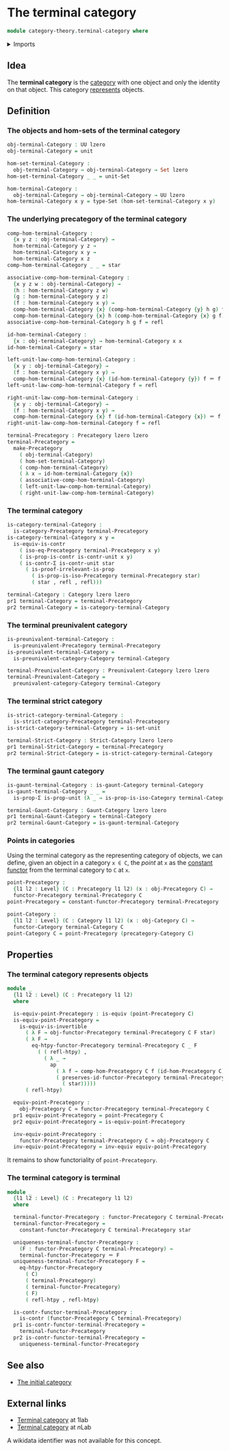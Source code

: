 # The terminal category

```agda
module category-theory.terminal-category where
```

<details><summary>Imports</summary>

```agda
open import category-theory.categories
open import category-theory.composition-operations-on-binary-families-of-sets
open import category-theory.constant-functors
open import category-theory.functors-categories
open import category-theory.functors-precategories
open import category-theory.gaunt-categories
open import category-theory.isomorphisms-in-categories
open import category-theory.isomorphisms-in-precategories
open import category-theory.precategories
open import category-theory.preunivalent-categories
open import category-theory.strict-categories

open import foundation.action-on-identifications-functions
open import foundation.contractible-types
open import foundation.dependent-pair-types
open import foundation.equivalences
open import foundation.homotopies
open import foundation.identity-types
open import foundation.propositions
open import foundation.sets
open import foundation.strictly-involutive-identity-types
open import foundation.unit-type
open import foundation.universe-levels
```

</details>

## Idea

The **terminal category** is the [category](category-theory.categories.md) with
one object and only the identity on that object. This category
[represents](category-theory.representable-functors-categories.md) objects.

## Definition

### The objects and hom-sets of the terminal category

```agda
obj-terminal-Category : UU lzero
obj-terminal-Category = unit

hom-set-terminal-Category :
  obj-terminal-Category → obj-terminal-Category → Set lzero
hom-set-terminal-Category _ _ = unit-Set

hom-terminal-Category :
  obj-terminal-Category → obj-terminal-Category → UU lzero
hom-terminal-Category x y = type-Set (hom-set-terminal-Category x y)
```

### The underlying precategory of the terminal category

```agda
comp-hom-terminal-Category :
  {x y z : obj-terminal-Category} →
  hom-terminal-Category y z →
  hom-terminal-Category x y →
  hom-terminal-Category x z
comp-hom-terminal-Category _ _ = star

associative-comp-hom-terminal-Category :
  {x y z w : obj-terminal-Category} →
  (h : hom-terminal-Category z w)
  (g : hom-terminal-Category y z)
  (f : hom-terminal-Category x y) →
  comp-hom-terminal-Category {x} (comp-hom-terminal-Category {y} h g) f ＝
  comp-hom-terminal-Category {x} h (comp-hom-terminal-Category {x} g f)
associative-comp-hom-terminal-Category h g f = refl

id-hom-terminal-Category :
  {x : obj-terminal-Category} → hom-terminal-Category x x
id-hom-terminal-Category = star

left-unit-law-comp-hom-terminal-Category :
  {x y : obj-terminal-Category} →
  (f : hom-terminal-Category x y) →
  comp-hom-terminal-Category {x} (id-hom-terminal-Category {y}) f ＝ f
left-unit-law-comp-hom-terminal-Category f = refl

right-unit-law-comp-hom-terminal-Category :
  {x y : obj-terminal-Category} →
  (f : hom-terminal-Category x y) →
  comp-hom-terminal-Category {x} f (id-hom-terminal-Category {x}) ＝ f
right-unit-law-comp-hom-terminal-Category f = refl

terminal-Precategory : Precategory lzero lzero
terminal-Precategory =
  make-Precategory
    ( obj-terminal-Category)
    ( hom-set-terminal-Category)
    ( comp-hom-terminal-Category)
    ( λ x → id-hom-terminal-Category {x})
    ( associative-comp-hom-terminal-Category)
    ( left-unit-law-comp-hom-terminal-Category)
    ( right-unit-law-comp-hom-terminal-Category)
```

### The terminal category

```agda
is-category-terminal-Category :
  is-category-Precategory terminal-Precategory
is-category-terminal-Category x y =
  is-equiv-is-contr
    ( iso-eq-Precategory terminal-Precategory x y)
    ( is-prop-is-contr is-contr-unit x y)
    ( is-contr-Σ is-contr-unit star
      ( is-proof-irrelevant-is-prop
        ( is-prop-is-iso-Precategory terminal-Precategory star)
        ( star , refl , refl)))

terminal-Category : Category lzero lzero
pr1 terminal-Category = terminal-Precategory
pr2 terminal-Category = is-category-terminal-Category
```

### The terminal preunivalent category

```agda
is-preunivalent-terminal-Category :
  is-preunivalent-Precategory terminal-Precategory
is-preunivalent-terminal-Category =
  is-preunivalent-category-Category terminal-Category

terminal-Preunivalent-Category : Preunivalent-Category lzero lzero
terminal-Preunivalent-Category =
  preunivalent-category-Category terminal-Category
```

### The terminal strict category

```agda
is-strict-category-terminal-Category :
  is-strict-category-Precategory terminal-Precategory
is-strict-category-terminal-Category = is-set-unit

terminal-Strict-Category : Strict-Category lzero lzero
pr1 terminal-Strict-Category = terminal-Precategory
pr2 terminal-Strict-Category = is-strict-category-terminal-Category
```

### The terminal gaunt category

```agda
is-gaunt-terminal-Category : is-gaunt-Category terminal-Category
is-gaunt-terminal-Category _ _ =
  is-prop-Σ is-prop-unit (λ _ → is-prop-is-iso-Category terminal-Category star)

terminal-Gaunt-Category : Gaunt-Category lzero lzero
pr1 terminal-Gaunt-Category = terminal-Category
pr2 terminal-Gaunt-Category = is-gaunt-terminal-Category
```

### Points in categories

Using the terminal category as the representing category of objects, we can
define, given an object in a category `x ∈ C`, the _point_ at `x` as the
[constant functor](category-theory.constant-functors.md) from the terminal
category to `C` at `x`.

```agda
point-Precategory :
  {l1 l2 : Level} (C : Precategory l1 l2) (x : obj-Precategory C) →
  functor-Precategory terminal-Precategory C
point-Precategory = constant-functor-Precategory terminal-Precategory

point-Category :
  {l1 l2 : Level} (C : Category l1 l2) (x : obj-Category C) →
  functor-Category terminal-Category C
point-Category C = point-Precategory (precategory-Category C)
```

## Properties

### The terminal category represents objects

```agda
module _
  {l1 l2 : Level} (C : Precategory l1 l2)
  where

  is-equiv-point-Precategory : is-equiv (point-Precategory C)
  is-equiv-point-Precategory =
    is-equiv-is-invertible
      ( λ F → obj-functor-Precategory terminal-Precategory C F star)
      ( λ F →
        eq-htpy-functor-Precategory terminal-Precategory C _ F
          ( ( refl-htpy) ,
            ( λ _ →
              ap
                ( λ f → comp-hom-Precategory C f (id-hom-Precategory C))
                ( preserves-id-functor-Precategory terminal-Precategory C F
                  ( star)))))
      ( refl-htpy)

  equiv-point-Precategory :
    obj-Precategory C ≃ functor-Precategory terminal-Precategory C
  pr1 equiv-point-Precategory = point-Precategory C
  pr2 equiv-point-Precategory = is-equiv-point-Precategory

  inv-equiv-point-Precategory :
    functor-Precategory terminal-Precategory C ≃ obj-Precategory C
  inv-equiv-point-Precategory = inv-equiv equiv-point-Precategory
```

It remains to show functoriality of `point-Precategory`.

### The terminal category is terminal

```agda
module _
  {l1 l2 : Level} (C : Precategory l1 l2)
  where

  terminal-functor-Precategory : functor-Precategory C terminal-Precategory
  terminal-functor-Precategory =
    constant-functor-Precategory C terminal-Precategory star

  uniqueness-terminal-functor-Precategory :
    (F : functor-Precategory C terminal-Precategory) →
    terminal-functor-Precategory ＝ F
  uniqueness-terminal-functor-Precategory F =
    eq-htpy-functor-Precategory
      ( C)
      ( terminal-Precategory)
      ( terminal-functor-Precategory)
      ( F)
      ( refl-htpy , refl-htpy)

  is-contr-functor-terminal-Precategory :
    is-contr (functor-Precategory C terminal-Precategory)
  pr1 is-contr-functor-terminal-Precategory =
    terminal-functor-Precategory
  pr2 is-contr-functor-terminal-Precategory =
    uniqueness-terminal-functor-Precategory
```

## See also

- [The initial category](category-theory.initial-category.md)

## External links

- [Terminal category](https://1lab.dev/Cat.Instances.Shape.Terminal.html) at
  1lab
- [Terminal category](https://ncatlab.org/nlab/show/terminal+category) at $n$Lab

A wikidata identifier was not available for this concept.
